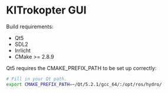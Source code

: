 KITrokopter GUI
===============

Build requirements:

 - Qt5
 - SDL2
 - Irrlicht
 - CMake >= 2.8.9

Qt5 requires the CMAKE_PREFIX_PATH to be set up correctly:

```sh
# Fill in your Qt path.
export CMAKE_PREFIX_PATH=~/Qt/5.2.1/gcc_64/:/opt/ros/hydro/
```
